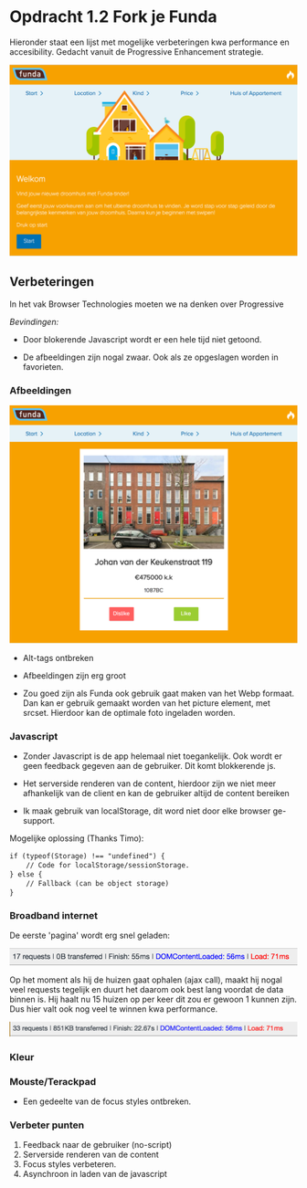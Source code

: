 # Opdracht 1.2 Fork je Funda

Hieronder staat een lijst met mogelijke verbeteringen kwa performance en accesibility.
Gedacht vanuit de Progressive Enhancement strategie.

![alt tag](readme_imgs/first-state.png)

## Verbeteringen

In het vak Browser Technologies moeten we na denken over Progressive

*Bevindingen:*

- Door blokerende Javascript wordt er een hele tijd niet getoond.

- De afbeeldingen zijn nogal zwaar. Ook als ze opgeslagen worden in favorieten.


### Afbeeldingen

![alt tag](readme_imgs/afbeeldingen.png)

- Alt-tags ontbreken

- Afbeeldingen zijn erg groot

- Zou goed zijn als Funda ook gebruik gaat maken van het Webp formaat.
Dan kan er gebruik gemaakt worden van het picture element, met srcset. Hierdoor
kan de optimale foto ingeladen worden.


### Javascript

- Zonder Javascript is de app helemaal niet toegankelijk. Ook wordt er geen feedback gegeven
aan de gebruiker. Dit komt blokkerende js. 

- Het serverside renderen van de content, hierdoor zijn we niet meer afhankelijk van de client en kan
de gebruiker altijd de content bereiken

- Ik maak gebruik van localStorage, dit word niet door elke browser ge-support.

Mogelijke oplossing (Thanks Timo):
```
if (typeof(Storage) !== "undefined") {
    // Code for localStorage/sessionStorage.
} else {
    // Fallback (can be object storage)
}
```

### Broadband internet


De eerste 'pagina' wordt erg snel geladen:

![alt tag](readme_imgs/b-objects.png)

Op het moment als hij de huizen gaat ophalen (ajax call), maakt hij nogal veel requests
tegelijk en duurt het daarom ook best lang voordat de data binnen is.
Hij haalt nu 15 huizen op per keer dit zou er gewoon 1 kunnen zijn. Dus hier valt ook nog veel te winnen kwa performance.


![alt tag](readme_imgs/objects.png)
 
### Kleur

### Mouste/Terackpad

- Een gedeelte van de focus styles ontbreken.



### Verbeter punten

1. Feedback naar de gebruiker (no-script)
2. Serverside renderen van de content
3. Focus styles verbeteren.
4. Asynchroon in laden van de javascript